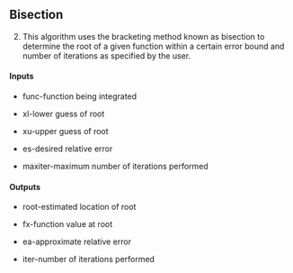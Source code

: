 ## Bisection 

2. This algorithm uses the bracketing method known as bisection to determine the root of a given function within a certain error bound and number of iterations as specified by the user.


#### Inputs
- func-function being integrated  

- xl-lower guess of root

- xu-upper guess of root

- es-desired relative error

- maxiter-maximum number of iterations performed


#### Outputs

- root-estimated location of root

- fx-function value at root

- ea-approximate relative error

- iter-number of iterations performed
